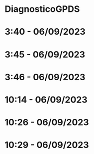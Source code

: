 # DiagnosticoGPDS
# 3:40 - 06/09/2023
# 3:45 - 06/09/2023
# 3:46 - 06/09/2023

# 10:14 - 06/09/2023
# 10:26 - 06/09/2023
# 10:29 - 06/09/2023
